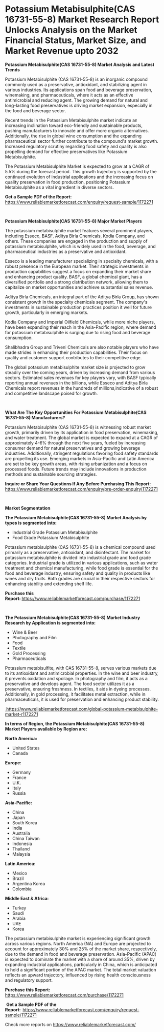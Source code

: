 <p><h1>Potassium Metabisulphite(CAS 16731-55-8) Market Research Report Unlocks Analysis on the Market Financial Status, Market Size, and Market Revenue upto 2032</h1></p><p><strong>Potassium Metabisulphite(CAS 16731-55-8) Market Analysis and Latest Trends</strong></p>
<p><p>Potassium Metabisulphite (CAS 16731-55-8) is an inorganic compound commonly used as a preservative, antioxidant, and stabilizing agent in various industries. Its applications span food and beverage preservation, winemaking, and pharmaceuticals, where it acts as an effective antimicrobial and reducing agent. The growing demand for natural and long-lasting food preservatives is driving market expansion, especially in the food and beverage sector.</p><p>Recent trends in the Potassium Metabisulphite market indicate an increasing inclination toward eco-friendly and sustainable products, pushing manufacturers to innovate and offer more organic alternatives. Additionally, the rise in global wine consumption and the expanding pharmaceutical sector further contribute to the compound's market growth. Increased regulatory scrutiny regarding food safety and quality is also propelling demand for effective preservatives like Potassium Metabisulphite.</p><p>The Potassium Metabisulphite Market is expected to grow at a CAGR of 5.5% during the forecast period. This growth trajectory is supported by the continued evolution of industrial applications and the increasing focus on quality preservation in food production, positioning Potassium Metabisulphite as a vital ingredient in diverse sectors.</p></p>
<p><strong>Get a Sample PDF of the Report:&nbsp;</strong> <a href="https://www.reliablemarketforecast.com/enquiry/request-sample/1172271?utm_campaign=2393&utm_medium=2&utm_source=Github&utm_content=ia&utm_term=03042025&utm_id=potassium-metabisulphitecas-16731-55-8">https://www.reliablemarketforecast.com/enquiry/request-sample/1172271</a></p>
<p>&nbsp;</p>
<p><strong>Potassium Metabisulphite(CAS 16731-55-8) Major Market Players</strong></p>
<p><p>The potassium metabisulphite market features several prominent players, including Esseco, BASF, Aditya Birla Chemicals, Kodia Company, and others. These companies are engaged in the production and supply of potassium metabisulphite, which is widely used in the food, beverage, and pharmaceutical industries as a preservative and antioxidant.</p><p>Esseco is a leading manufacturer specializing in specialty chemicals, with a robust presence in the European market. Their strategic investments in production capabilities suggest a focus on expanding their market share and enhancing product quality. BASF, a global chemical giant, has a diversified portfolio and a strong distribution network, allowing them to capitalize on market opportunities and achieve substantial sales revenue.</p><p>Aditya Birla Chemicals, an integral part of the Aditya Birla Group, has shown consistent growth in the specialty chemicals segment. The company's investments in sustainable production practices position it well for future growth, particularly in emerging markets.</p><p>Kodia Company and Imperial Oilfield Chemicals, while more niche players, have been expanding their reach in the Asia-Pacific region, where demand for potassium metabisulphite is surging due to rising food and beverage consumption.</p><p>Shalibhadra Group and Triveni Chemicals are also notable players who have made strides in enhancing their production capabilities. Their focus on quality and customer support contributes to their competitive edge.</p><p>The global potassium metabisulphite market size is projected to grow steadily over the coming years, driven by increasing demand from various sectors. Estimated sales revenues for key players vary, with BASF typically reporting annual revenues in the billions, while Esseco and Aditya Birla Chemicals report revenues in the hundreds of millions,indicative of a robust and competitive landscape poised for growth.</p></p>
<p>&nbsp;</p>
<p><strong>What Are The Key Opportunities For Potassium Metabisulphite(CAS 16731-55-8) Manufacturers?</strong></p>
<p><p>Potassium Metabisulphite (CAS 16731-55-8) is witnessing robust market growth, primarily driven by its application in food preservation, winemaking, and water treatment. The global market is expected to expand at a CAGR of approximately 4-6% through the next five years, fueled by increasing consumer demand for natural preservatives and growing beverage industries. Additionally, stringent regulations favoring food safety standards are propelling its use. Emerging markets in Asia-Pacific and Latin America are set to be key growth areas, with rising urbanization and a focus on processed foods. Future trends may include innovations in production methods and sustainable sourcing strategies.</p></p>
<p><strong>Inquire or Share Your Questions If Any Before Purchasing This Report:</strong> <a href="https://www.reliablemarketforecast.com/enquiry/pre-order-enquiry/1172271?utm_campaign=2393&utm_medium=2&utm_source=Github&utm_content=ia&utm_term=03042025&utm_id=potassium-metabisulphitecas-16731-55-8">https://www.reliablemarketforecast.com/enquiry/pre-order-enquiry/1172271</a></p>
<p>&nbsp;</p>
<p><strong>Market Segmentation</strong></p>
<p><strong>The Potassium Metabisulphite(CAS 16731-55-8) Market Analysis by types is segmented into:</strong></p>
<p><ul><li>Industrial Grade Potassium Metabisulphite</li><li>Food Grade Potassium Metabisulphite</li></ul></p>
<p><p>Potassium metabisulphite (CAS 16731-55-8) is a chemical compound used primarily as a preservative, antioxidant, and disinfectant. The market for potassium metabisulphite is divided into industrial grade and food grade categories. Industrial grade is utilized in various applications, such as water treatment and chemical manufacturing, while food grade is essential for the food and beverage industry, ensuring safety and quality in products like wines and dry fruits. Both grades are crucial in their respective sectors for enhancing stability and extending shelf life.</p></p>
<p><strong>Purchase this Report:&nbsp;</strong><a href="https://www.reliablemarketforecast.com/purchase/1172271?utm_campaign=2393&utm_medium=2&utm_source=Github&utm_content=ia&utm_term=03042025&utm_id=potassium-metabisulphitecas-16731-55-8">https://www.reliablemarketforecast.com/purchase/1172271</a></p>
<p>&nbsp;</p>
<p><strong>The Potassium Metabisulphite(CAS 16731-55-8) Market Industry Research by Application is segmented into:</strong></p>
<p><ul><li>Wine & Beer</li><li>Photography and Film</li><li>Food</li><li>Textile</li><li>Gold Processing</li><li>Pharmaceuticals</li></ul></p>
<p><p>Potassium metabisulfite, with CAS 16731-55-8, serves various markets due to its antioxidant and antimicrobial properties. In the wine and beer industry, it prevents oxidation and spoilage. In photography and film, it acts as a preservative and develops agent. The food sector utilizes it as a preservative, ensuring freshness. In textiles, it aids in dyeing processes. Additionally, in gold processing, it facilitates metal extraction, while in pharmaceuticals, it is used for preservation and enhancing product stability.</p></p>
<p><a href="https://www.reliablemarketforecast.com/global-potassium-metabisulphite-market-r1172271?utm_campaign=2393&utm_medium=2&utm_source=Github&utm_content=ia&utm_term=03042025&utm_id=potassium-metabisulphitecas-16731-55-8">&nbsp;https://www.reliablemarketforecast.com/global-potassium-metabisulphite-market-r1172271</a></p>
<p><strong>In terms of Region, the Potassium Metabisulphite(CAS 16731-55-8) Market Players available by Region are:</strong></p>
<p>
    <p> <strong> North America: </strong>
        <ul>
            <li>United States</li>
            <li>Canada</li>
        </ul>
        </p> 
    <p> <strong> Europe: </strong>
        <ul>
            <li>Germany</li>
            <li>France</li>
            <li>U.K.</li>
            <li>Italy</li>
            <li>Russia</li>
        </ul>
        </p> 
    <p> <strong> Asia-Pacific: </strong>
        <ul>
            <li>China</li>
            <li>Japan</li>
            <li>South Korea</li>
            <li>India</li>
            <li>Australia</li>
            <li>China Taiwan</li>
            <li>Indonesia</li>
            <li>Thailand</li>
            <li>Malaysia</li>
        </ul>
        </p> 
    <p> <strong> Latin America: </strong>
        <ul>
            <li>Mexico</li>
            <li>Brazil</li>
            <li>Argentina Korea</li>
            <li>Colombia</li>
        </ul>
        </p> 
    <p> <strong> Middle East & Africa: </strong>
        <ul>
            <li>Turkey</li>
            <li>Saudi</li>
            <li>Arabia</li>
            <li>UAE</li>
            <li>Korea</li>
        </ul>
    </p>
    </p>
<p><p>The potassium metabisulphite market is experiencing significant growth across various regions. North America (NA) and Europe are projected to account for approximately 30% and 25% of the market share, respectively, due to the demand in food and beverage preservation. Asia-Pacific (APAC) is expected to dominate the market with a share of around 35%, driven by expanding industrial applications, particularly in China, which is anticipated to hold a significant portion of the APAC market. The total market valuation reflects an upward trajectory, influenced by rising health consciousness and regulatory support.</p></p>
<p><strong>Purchase this Report: </strong><a href="https://www.reliablemarketforecast.com/purchase/1172271?utm_campaign=2393&utm_medium=2&utm_source=Github&utm_content=ia&utm_term=03042025&utm_id=potassium-metabisulphitecas-16731-55-8">https://www.reliablemarketforecast.com/purchase/1172271</a></p>
<p>&nbsp;<strong>Get a Sample PDF of the Report:&nbsp;&nbsp;</strong><a href="https://www.reliablemarketforecast.com/enquiry/request-sample/1172271?utm_campaign=2393&utm_medium=2&utm_source=Github&utm_content=ia&utm_term=03042025&utm_id=potassium-metabisulphitecas-16731-55-8">https://www.reliablemarketforecast.com/enquiry/request-sample/1172271</a></p>
<p><strong></strong></p>
<p>Check more reports on <a href="https://www.reliablemarketforecast.com/?utm_campaign=2393&utm_medium=2&utm_source=Github&utm_content=ia&utm_term=03042025&utm_id=potassium-metabisulphitecas-16731-55-8">https://www.reliablemarketforecast.com/</a></p>